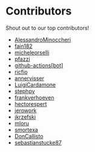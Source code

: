 # Contributors

Shout out to our top contributors!

- [AlessandroMinoccheri](https://api.github.com/users/AlessandroMinoccheri)
- [fain182](https://api.github.com/users/fain182)
- [micheleorselli](https://api.github.com/users/micheleorselli)
- [pfazzi](https://api.github.com/users/pfazzi)
- [github-actions[bot]](https://api.github.com/users/github-actions%5Bbot%5D)
- [ricfio](https://api.github.com/users/ricfio)
- [annervisser](https://api.github.com/users/annervisser)
- [LuigiCardamone](https://api.github.com/users/LuigiCardamone)
- [stephpy](https://api.github.com/users/stephpy)
- [frankverhoeven](https://api.github.com/users/frankverhoeven)
- [hectorespert](https://api.github.com/users/hectorespert)
- [jerowork](https://api.github.com/users/jerowork)
- [jkrzefski](https://api.github.com/users/jkrzefski)
- [mloru](https://api.github.com/users/mloru)
- [smortexa](https://api.github.com/users/smortexa)
- [DonCallisto](https://api.github.com/users/DonCallisto)
- [sebastianstucke87](https://api.github.com/users/sebastianstucke87)
